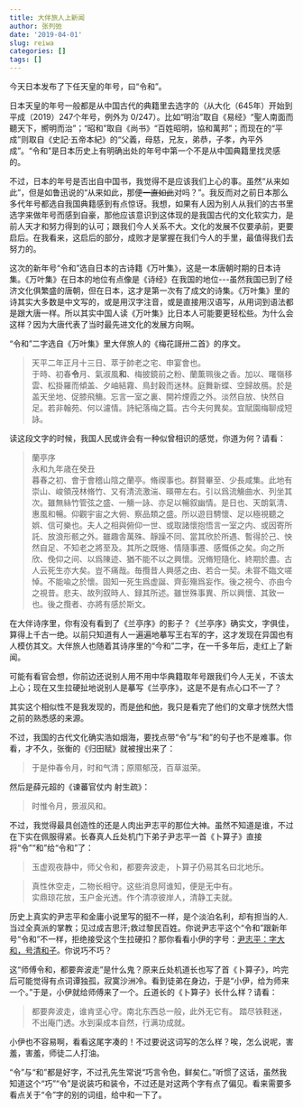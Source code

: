 ```yaml
---
title: 大伴旅人上新闻
author: 张列弛
date: '2019-04-01'
slug: reiwa
categories: []
tags: []
---
```

今天日本发布了下任天皇的年号，曰“令和”。  

日本天皇的年号一般都是从中国古代的典籍里去选字的（从大化（645年）开始到平成（2019）247个年号，例外为 0/247）。比如“明治”取自《易经》“聖人南面而聽天下，嚮明而治”；“昭和”取自《尚书》“百姓昭明，協和萬邦”；而现在的“平成”则取自《史記·五帝本紀》的“父義，母慈，兄友，弟恭，子孝，內平外成”。“令和”是日本历史上有明确出处的年号中第一个不是从中国典籍里找灵感的。  

不过，日本的年号是否出自中国书，我觉得不是应该我们上心的事。虽然“从来如此”，但是如鲁迅说的“从来如此，那便~~一直如此~~对吗？”。我反而对之前日本那么多代年号都选自我国典籍感到有点惊讶。我想，如果有人因为别人从我们的古书里选字来做年号而感到自豪，那他应该意识到这体现的是我国古代的文化软实力，是前人天才和努力得到的认可；跟我们今人关系不大。文化的发展不仅要承前，更要启后。在我看来，这启后的部分，成败才是掌握在我们今人的手里，最值得我们去努力的。   

这次的新年号“令和”选自日本的古诗籍《万叶集》，这是一本唐朝时期的日本诗集。《万叶集》在日本的地位有点像是《诗经》在我国的地位---虽然我国已到了经济文化俱繁盛的唐朝，但在日本，这才是第一次有了成文的诗集。《万叶集》里的诗其实大多数是中文写的，或是用汉字注音，或是直接用汉语写，从用词到语法都是跟大唐一样。所以其实中国人读《万叶集》比日本人可能要更轻松些。为什么会这样？因为大唐代表了当时最先进文化的发展方向啊。  

“令和”二字选自《万叶集》里大伴旅人的《梅花謌卅二首》的序文。  

> 天平二年正月十三日、萃于帥老之宅、申宴會也。  
于時、初春**令**月、氣淑風**和**、梅披鏡前之粉、蘭薫珮後之香。加以、曙嶺移雲、松掛羅而傾盖、夕岫結霧、鳥封穀而迷林。庭舞新蝶、空歸故鴈。於是盖天坐地、促膝飛觴。忘言一室之裏、開衿煙霞之外。淡然自放、快然自足。若非翰苑、何以濾情。詩紀落梅之篇。古今夫何異矣。宜賦園梅聊成短詠。  

读这段文字的时候，我国人民或许会有一种似曾相识的感觉，你道为何？请看：

> 蘭亭序　　　　　　　　 　　  
永和九年歳在癸丑  
暮春之初、會于會稽山陰之蘭亭。脩禊事也。群賢畢至、少長咸集。此地有崇山、峻領茂林脩竹、又有清流激湍、暎帶左右。引以爲流觴曲水、列坐其次。雖無絲竹管弦之盛、一觴一詠、亦足以暢叙幽情。是日也、天朗氣清、惠風和暢。仰觀宇宙之大俯、察品類之盛。所以遊目騁懷、足以極視聽之娯、信可樂也。夫人之相與俯仰一世、或取諸懷抱悟言一室之内、或因寄所託、放浪形骸之外。雖趣舎萬殊、靜躁不同、當其欣於所遇、暫得於己、怏然自足、不知老之將至及。其所之既惓、情隨事遷、感慨係之矣。向之所欣、俛仰之间、以爲陳迹、猶不能不以之興懷。況脩短隨化、終期於盡。古人云死生亦大矣。豈不痛哉。毎攬昔人興感之由、若合一契。未甞不臨文嗟悼。不能喩之於懷。固知一死生爲虚誕、齊彭殤爲妄作。後之視今、亦由今之視昔。悲夫、故列叙時人、録其所述。雖世殊事異、所以興懷、其致一也。後之攬者、亦將有感於斯文。  

在大伴诗序里，你有没有看到了《兰亭序》的影子？《兰亭序》确实文，字俱佳，算得上千古一绝。以前只知道有人一遍遍地摹写王右军的字，这才发现在异国也有人模仿其文。大伴旅人也随着其诗序里的“今和”二字，在一千多年后，走红上了新闻。  

可能有看官会想，你前边还说别人用不用中华典籍取年号跟我们今人无关，不该太上心；现在又生拉硬扯地说别人是摹写《兰亭序》，这是不是有点心口不一了？  

其实这个相似性不是我发现的，而是[他](https://blog.goo.ne.jp/taketorinooyaji/e/cb4212aeac2591afaf82ee34ed5e0a60)和[他](https://blog.goo.ne.jp/kato-takanori2015/e/761d258c6a219d0ec834fae6090d3e51)，我只是看完了他们的文章才恍然大悟之前的熟悉感的来源。  

不过，我国的古代文化确实浩如烟海，要找点带“令”与“和”的句子也不是难事。你看，才不久，张衡的《归田赋》就被搜出来了：  

>于是仲春令月，时和气清；原隰郁茂，百草滋荣。

然后是薛元超的《谏蕃官仗内 射生疏》：

>时惟令月，景淑风和。

不过，我觉得最具创造性的还是人肉出尹志平的那位大神。虽然不知道是谁，不过在下实在佩服得紧。长春真人丘处机门下弟子尹志平一首《卜算子》直接将“令”“和”给“令和”了：

> 玉虚观夜静中，师父令和，都要奔波走，卜算子仍易其名曰北地乐。

> 真性休空走，二物长相守。这些消息阿谁知，便是无中有。  
实鼎琼花放，玉户金光透。作个清凉彼岸人，清静工夫就。  

历史上真实的尹志平和金庸小说里写的挺不一样，是个淡泊名利，却有担当的人.当过全真派的掌教；见过成吉思汗;救过黎民百姓。你说尹志平这个“令和”跟新年号“令和”不一样，拒绝接受这个生拉硬扣？那你看看小伊的字号：[尹志平：字大和，号清和子](https://zh.wikipedia.org/wiki/%E5%B0%B9%E5%BF%97%E5%B9%B3)。你说巧不巧？  

这“师傅令和，都要奔波走”是什么鬼？原来丘处机道长也写了首《卜算子》，吟完后可能觉得有点词谭独孤，寂寞沙洲冷。看到徒弟在身边，于是“小伊，给为师来一个。”于是，小伊就给师傅来了一个。丘道长的《卜算子》长什么样？请看： 

>都要奔波走，谁肯坚心守。南北东西总一般，此外无它有。 
踏尽铁鞋迷，不出庵门透。水到渠成本自然，行满功成就。

小伊也不容易啊，看看这尾字凑的！不过要说这词写的怎么样？唉，怎么说呢，害羞，害羞，师徒二人打油。   

“令”与“和”都是好字，不过孔先生常说“巧言令色，鲜矣仁。”听惯了这话，虽然我知道这个“巧”“令”是说装巧和装令，不过还是对这两个字有点了偏见。看来需要多看点关于“令”字的别的词组，给中和一下了。

